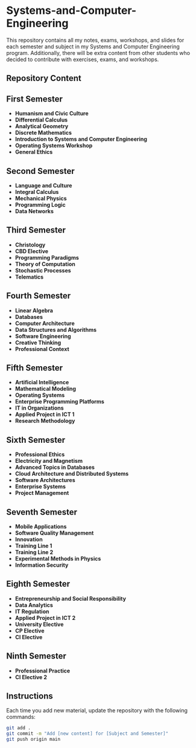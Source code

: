 # Systems-and-Computer-Engineering

This repository contains all my notes, exams, workshops, and slides for each semester and subject in my Systems and Computer Engineering program. Additionally, there will be extra content from other students who decided to contribute with exercises, exams, and workshops.

## Repository Content

## First Semester

- **Humanism and Civic Culture**
- **Differential Calculus**
- **Analytical Geometry**
- **Discrete Mathematics**
- **Introduction to Systems and Computer Engineering**
- **Operating Systems Workshop**
- **General Ethics**

## Second Semester

- **Language and Culture**
- **Integral Calculus**
- **Mechanical Physics**
- **Programming Logic**
- **Data Networks**

## Third Semester

- **Christology**
- **CBD Elective**
- **Programming Paradigms**
- **Theory of Computation**
- **Stochastic Processes**
- **Telematics**

## Fourth Semester

- **Linear Algebra**
- **Databases**
- **Computer Architecture**
- **Data Structures and Algorithms**
- **Software Engineering**
- **Creative Thinking**
- **Professional Context**

## Fifth Semester

- **Artificial Intelligence**
- **Mathematical Modeling**
- **Operating Systems**
- **Enterprise Programming Platforms**
- **IT in Organizations**
- **Applied Project in ICT 1**
- **Research Methodology**

## Sixth Semester

- **Professional Ethics**
- **Electricity and Magnetism**
- **Advanced Topics in Databases**
- **Cloud Architecture and Distributed Systems**
- **Software Architectures**
- **Enterprise Systems**
- **Project Management**

## Seventh Semester

- **Mobile Applications**
- **Software Quality Management**
- **Innovation**
- **Training Line 1**
- **Training Line 2**
- **Experimental Methods in Physics**
- **Information Security**

## Eighth Semester

- **Entrepreneurship and Social Responsibility**
- **Data Analytics**
- **IT Regulation**
- **Applied Project in ICT 2**
- **University Elective**
- **CP Elective**
- **CI Elective**

## Ninth Semester

- **Professional Practice**
- **CI Elective 2**

## Instructions

Each time you add new material, update the repository with the following commands:

```bash
git add .
git commit -m "Add [new content] for [Subject and Semester]"
git push origin main
